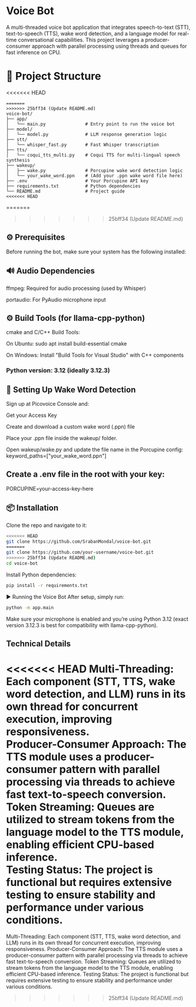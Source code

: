 # Voice Bot
A multi-threaded voice bot application that integrates speech-to-text (STT), text-to-speech (TTS), wake word detection, and a language model for real-time conversational capabilities. This project leverages a producer-consumer approach with parallel processing using threads and queues for fast inference on CPU.

# 📁 Project Structure
<<<<<<< HEAD
```
=======
>>>>>>> 25bff34 (Update README.md)
voice-bot/
├── app/
│   └── main.py               # Entry point to run the voice bot
├── model/
│   └── model.py              # LLM response generation logic
├── stt/
│   └── whisper_fast.py       # Fast Whisper transcription
├── tts/
│   └── coqui_tts_multi.py    # Coqui TTS for multi-lingual speech synthesis
├── wakeup/
│   ├── wake.py               # Porcupine wake word detection logic
│   └── your_wake_word.ppn    # (Add your .ppn wake word file here)
├── .env                      # Your Porcupine API key
├── requirements.txt          # Python dependencies
└── README.md                 # Project guide
<<<<<<< HEAD
```
=======

>>>>>>> 25bff34 (Update README.md)
## ⚙️ Prerequisites
Before running the bot, make sure your system has the following installed:

## 🔊 Audio Dependencies
ffmpeg: Required for audio processing (used by Whisper)

portaudio: For PyAudio microphone input

## ⚙️ Build Tools (for llama-cpp-python)
cmake and C/C++ Build Tools:

On Ubuntu: sudo apt install build-essential cmake

On Windows: Install "Build Tools for Visual Studio" with C++ components

### Python version: 3.12 (ideally 3.12.3)

## 🔑 Setting Up Wake Word Detection
Sign up at Picovoice Console and:

Get your Access Key

Create and download a custom wake word (.ppn) file

Place your .ppn file inside the wakeup/ folder.

Open wakeup/wake.py and update the file name in the Porcupine config:
keyword_paths=["your_wake_word.ppn"]

## Create a .env file in the root with your key:

PORCUPINE=your-access-key-here

## 📦 Installation
Clone the repo and navigate to it:
```sh
<<<<<<< HEAD
git clone https://github.com/SrabanMondal/voice-bot.git
=======
git clone https://github.com/your-username/voice-bot.git
>>>>>>> 25bff34 (Update README.md)
cd voice-bot
```
Install Python dependencies:
```sh
pip install -r requirements.txt
```

▶️ Running the Voice Bot
After setup, simply run:
```sh
python -m app.main
```
Make sure your microphone is enabled and you’re using Python 3.12 (exact version 3.12.3 is best for compatibility with llama-cpp-python).

## Technical Details
<<<<<<< HEAD
Multi-Threading: Each component (STT, TTS, wake word detection, and LLM) runs in its own thread for concurrent execution, improving responsiveness.</br>
Producer-Consumer Approach: The TTS module uses a producer-consumer pattern with parallel processing via threads to achieve fast text-to-speech conversion.</br>
Token Streaming: Queues are utilized to stream tokens from the language model to the TTS module, enabling efficient CPU-based inference.</br>
Testing Status: The project is functional but requires extensive testing to ensure stability and performance under various conditions.</br>
=======
Multi-Threading: Each component (STT, TTS, wake word detection, and LLM) runs in its own thread for concurrent execution, improving responsiveness.
Producer-Consumer Approach: The TTS module uses a producer-consumer pattern with parallel processing via threads to achieve fast text-to-speech conversion.
Token Streaming: Queues are utilized to stream tokens from the language model to the TTS module, enabling efficient CPU-based inference.
Testing Status: The project is functional but requires extensive testing to ensure stability and performance under various conditions.
>>>>>>> 25bff34 (Update README.md)
